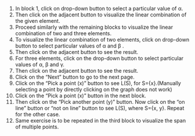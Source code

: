 1. In block 1, click on drop-down button to select a particular value of α. 
2. Then click on the adjacent button to visualize the linear combination of the given element.
3. Proceed similarly with the remaining blocks to visualize the linear combination of two and three elements.
4. To visualize the linear combination of two elements, click on drop-down button to select particular values of α and β .
5. Then click on the adjacent button to see the result.
6. For three elements, click on the drop-down button to select particular values of α, β and  γ.
7. Then click on the adjacent button to see the result.
8. Click on the “Next” button to go to the next page.
9. Click on the “Pick a point (x)” button to see L(S), for S={x}.(Manually selecting a point by directly clicking on the graph does not work)
10. Click on the “Pick a point (x)” button in the next block.
11. Then click on the “Pick another point (y)” button. Now click on the “on line” button or “not on line” button to see L(S), where S={x, y}. Repeat for the other case.
12. Same exercise is to be repeated in the third block to visualize the span of multiple points.
